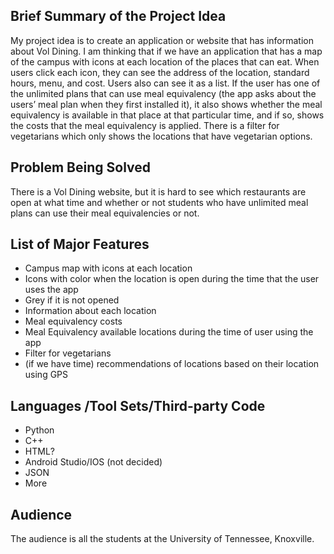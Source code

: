 ## Brief Summary of the Project Idea
My project idea is to create an application or website that has information about Vol Dining. I am thinking that if we have an application that has a map of the campus with icons at each location of the places that can eat. When users click each icon, they can see the address of the location, standard hours, menu, and cost. Users also can see it as a list. If the user has one of the unlimited plans that can use meal equivalency (the app asks about the users’ meal plan when they first installed it), it also shows whether the meal equivalency is available in that place at that particular time, and if so, shows the costs that the meal equivalency is applied. There is a filter for vegetarians which only shows the locations that have vegetarian options.

## Problem Being Solved
There is a Vol Dining website, but it is hard to see which restaurants are open at what time and whether or not students who have unlimited meal plans can use their meal equivalencies or not. 

## List of Major Features
- Campus map with icons at each location
- Icons with color when the location is open during the time that the user uses the app
- Grey if it is not opened
- Information about each location 
- Meal equivalency costs
- Meal Equivalency available locations during the time of user using the app
- Filter for vegetarians
- (if we have time) recommendations of locations based on their location using GPS

## Languages /Tool Sets/Third-party Code
- Python
- C++
- HTML?
- Android Studio/IOS (not decided)
- JSON
- More
## Audience
The audience is all the students at the University of Tennessee, Knoxville. 

